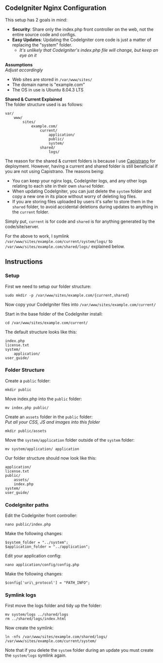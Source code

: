 CodeIgniter Nginx Configuration
--------------------------------
This setup has 2 goals in mind:

* **Security**: Share only the index.php front controller on the web, not the entire source code and configs.  
* **Easy Updates**: Updating the CodeIgniter core code is just a matter of replacing the "system" folder.
    * _It's unlikely that CodeIgniter's index.php file will change, but keep an eye on it_

**Assumptions**  
_Adjust accordingly_

* Web sites are stored in `/var/www/sites/`
* The domain name is "example.com"
* The OS in use is Ubuntu 8.04.3 LTS

**Shared & Current Explained**  
The folder structure used is as follows:

	var/
		www/
			sites/
				example.com/
					current/
						application/
						public/
						system/
					shared/
						logs/

The reason for the shared & current folders is because I use [Capistrano](http://www.capify.org) for deployment. However, having a current and shared folder is still beneficial if you are not using Capistrano. The reasons being:

* You can keep your nginx logs, CodeIgniter logs, and any other logs relating to each site in their own `shared` folder.
* When updating CodeIgniter, you can just delete the `system` folder and copy a new one in its place without worry of deleting log files.
* If you are storing files uploaded by users it's safer to store them in the `shared` folder, to avoid accidental deletions during updates to anything in the `current` folder.

Simply put, `current` is for code and `shared` is for anything generated by the code/site/server.

For the above to work, I symlink `/var/www/sites/example.com/current/system/logs/` to `/var/www/sites/example.com/shared/logs/` explained below.

Instructions
-------------
### Setup ###
First we need to setup our folder structure:

	sudo mkdir -p /var/www/sites/example.com/{current,shared}

Now copy your CodeIgniter files into `/var/www/sites/example.com/current/`

Start in the base folder of the CodeIgniter install:

	cd /var/www/sites/example.com/current/

The default structure looks like this:

	index.php
	license.txt
	system/
		application/
	user_guide/

### Folder Structure ###
Create a `public` folder:

	mkdir public

Move index.php into the `public` folder:

	mv index.php public/

Create an `assets` folder in the `public` folder:  
_Put all your CSS, JS and images into this folder_

	mkdir public/assets

Move the `system/application` folder outside of the `system` folder:

	mv system/application/ application

Our folder structure should now look like this:

	application/
	license.txt
	public/
		assets/
		index.php
	system/
	user_guide/

### CodeIgniter paths ###
Edit the CodeIgniter front controller:

	nano public/index.php

Make the following changes:

	$system_folder = "../system";
	$application_folder = "../application";

Edit your application config:

	nano application/config/config.php

Make the following changes:

	$config['uri\_protocol'] = "PATH_INFO";

### Symlink logs ###
First move the logs folder and tidy up the folder:

	mv system/logs ../shared/logs
	rm ../shared/logs/index.html

Now create the symlink:

	ln -nfs /var/www/sites/example.com/shared/logs/ /var/www/sites/example.com/current/system/

Note that if you delete the `system` folder during an update you must create the `system/logs` symlink again.